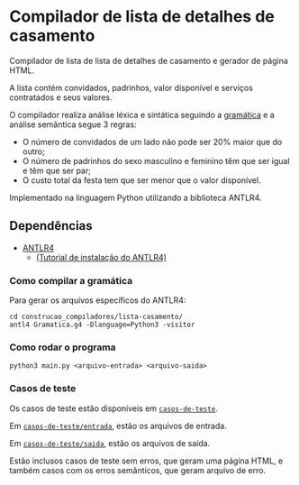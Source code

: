 # Compilador de lista de detalhes de casamento

Compilador de lista de lista de detalhes de casamento e gerador de página HTML.

A lista contém convidados, padrinhos, valor disponível e serviços contratados e seus valores.

O compilador realiza análise léxica e sintática seguindo a [gramática](Gramatica.g4) e a análise semântica segue 3 regras:
- O número de convidados de um lado não pode ser 20% maior que do outro;
- O número de padrinhos do sexo masculino e feminino têm que ser igual e têm que ser par;
- O custo total da festa tem que ser menor que o valor disponível.


Implementado na linguagem Python utilizando a biblioteca ANTLR4.

## Dependências
- [ANTLR4](https://www.antlr.org/download.html) 
  - [(Tutorial de instalação do ANTLR4)](https://github.com/antlr/antlr4/blob/master/doc/getting-started.md)

### Como compilar a gramática

Para gerar os arquivos específicos do ANTLR4:

```
cd construcao_compiladores/lista-casamento/
antl4 Gramatica.g4 -Dlanguage=Python3 -visitor 
```

### Como rodar o programa

```
python3 main.py <arquivo-entrada> <arquivo-saida>
```

### Casos de teste

Os casos de teste estão disponíveis em [`casos-de-teste`](lista-casamento/casos-de-teste).

Em [`casos-de-teste/entrada`](lista-casamento/casos-de-teste/entrada), estão os arquivos de entrada.

Em [`casos-de-teste/saida`](lista-casamento/casos-de-teste/saida), estão os arquivos de saída.

Estão inclusos casos de teste sem erros, que geram uma página HTML, e também casos com os erros semânticos, que geram arquivo de erro. 
